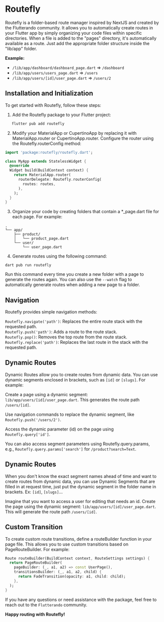 # Routefly

Routefly is a folder-based route manager inspired by NextJS and created by the Flutterando community. It allows you to automatically create routes in your Flutter app by simply organizing your code files within specific directories. When a file is added to the "pages" directory, it's automatically available as a route. Just add the appropriate folder structure inside the "lib/app" folder.

**Example:**

- `/lib/app/dashboard/dashboard_page.dart` => `/dashboard`
- `/lib/app/users/users_page.dart` => `/users`
- `/lib/app/users/[id]/user_page.dart` => `/users/2`

## Installation and Initialization

To get started with Routefly, follow these steps:

1. Add the Routefly package to your Flutter project:

```bash
   flutter pub add routefly
```

2. Modify your MaterialApp or CupertinoApp by replacing it with MaterialApp.router or CupertinoApp.router. Configure the router using the Routefly.routerConfig method:

```dart
import 'package:routefly/routefly.dart';

class MyApp extends StatelessWidget {
  @override
  Widget build(BuildContext context) {
    return MaterialApp.router(
      routerDelegate: Routefly.routerConfig(
        routes: routes,
      ),
    );
  }
}
```

3. Organize your code by creating folders that contain a *_page.dart file for each page. For example:

```
.
└── app/
    ├── product/
    │   └── product_page.dart
    └── user/
        └── user_page.dart
```

4. Generate routes using the following command:
```
dart pub run routefly
```

Run this command every time you create a new folder with a page to generate the routes again. You can also use the `--watch` flag to automatically generate routes when adding a new page to a folder.

## Navigation

Routefly provides simple navigation methods:

`Routefly.navigate('path')`: Replaces the entire route stack with the requested path.<br>
`Routefly.push('path')`: Adds a route to the route stack. <br>
`Routefly.pop()`: Removes the top route from the route stack. <br>
`Routefly.replace('path')`: Replaces the last route in the stack with the requested path. <br>

## Dynamic Routes

Dynamic Routes allow you to create routes from dynamic data. You can use dynamic segments enclosed in brackets, such as `[id]` or `[slugs]`. For example:

Create a page using a dynamic segment: `lib/app/users/[id]/user_page.dart`. This generates the route path `/users/[id]`.

Use navigation commands to replace the dynamic segment, like `Routefly.push('/users/2')`.

Access the dynamic parameter (id) on the page using `Routefly.query['id']`.

You can also access segment parameters using Routefly.query.params, e.g., `Routefly.query.params['search']` for `/product?search=Text`.

## Dynamic Routes

When you don't know the exact segment names ahead of time and want to create routes from dynamic data, you can use Dynamic Segments that are filled in at request time, just put the dynamic segment in the folder name in brackets. Ex: `[id]`, `[slugs]`...

Imagine that you want to access a user for editing that needs an id.
Create the page using the dynamic segment: `lib/app/users/[id]/user_page.dart`. This will generate the route path `/users/[id]`.


## Custom Transition

To create custom route transitions, define a routeBuilder function in your page file. This allows you to use custom transitions based on PageRouteBuilder. For example:


```dart
Route routeBuilder(BuildContext context, RouteSettings settings) {
  return PageRouteBuilder(
    pageBuilder: (_, a1, a2) => const UserPage(),
    transitionsBuilder: (_, a1, a2, child) {
      return FadeTransition(opacity: a1, child: child);
    },
  );
}
```

If you have any questions or need assistance with the package, feel free to reach out to the `Flutterando` community.

**Happy routing with Routefly!**
